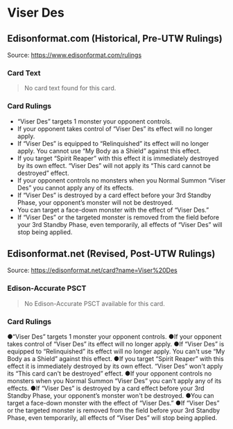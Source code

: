 # Viser Des

## Edisonformat.com (Historical, Pre-UTW Rulings)

Source: https://www.edisonformat.com/rulings

### Card Text

> No card text found for this card.

### Card Rulings

*   “Viser Des” targets 1 monster your opponent controls.
*   If your opponent takes control of “Viser Des” its effect will no longer apply.
*   If “Viser Des” is equipped to “Relinquished” its effect will no longer apply. You cannot use “My Body as a Shield” against this effect.
*   If you target “Spirit Reaper” with this effect it is immediately destroyed by its own effect. “Viser Des” will not apply its “This card cannot be destroyed” effect.
*   If your opponent controls no monsters when you Normal Summon “Viser Des” you cannot apply any of its effects.
*   If “Viser Des” is destroyed by a card effect before your 3rd Standby Phase, your opponent’s monster will not be destroyed.
*   You can target a face-down monster with the effect of “Viser Des.”
*   If “Viser Des” or the targeted monster is removed from the field before your 3rd Standby Phase, even temporarily, all effects of “Viser Des” will stop being applied.

## Edisonformat.net (Revised, Post-UTW Rulings)

Source: https://edisonformat.net/card?name=Viser%20Des

### Edison-Accurate PSCT

> No Edison-Accurate PSCT available for this card.

### Card Rulings

●“Viser Des” targets 1 monster your opponent controls.
●If your opponent takes control of “Viser Des” its effect will no longer apply.
●If “Viser Des” is equipped to “Relinquished” its effect will no longer apply. You can't use “My Body as a Shield” against this effect.
●If you target “Spirit Reaper” with this effect it is immediately destroyed by its own effect. “Viser Des” won't apply its “This card can't be destroyed” effect.
●If your opponent controls no monsters when you Normal Summon “Viser Des” you can't apply any of its effects.
●If “Viser Des” is destroyed by a card effect before your 3rd Standby Phase, your opponent’s monster won't be destroyed.
●You can target a face-down monster with the effect of “Viser Des.”
●If “Viser Des” or the targeted monster is removed from the field before your 3rd Standby Phase, even temporarily, all effects of “Viser Des” will stop being applied.
            